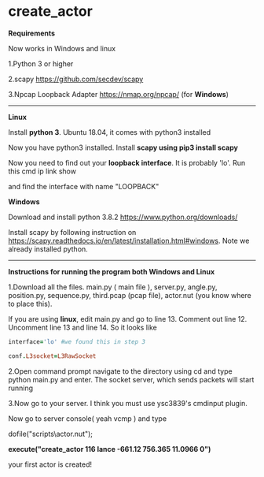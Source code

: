 # create_actor


**Requirements** 

Now works in Windows and linux

1.Python 3 or higher

2.scapy https://github.com/secdev/scapy

3.Npcap Loopback Adapter https://nmap.org/npcap/ (for **Windows**)

-------------------------------------------------------------------------------------------------

**Linux**

Install **python 3**. Ubuntu 18.04, it comes with python3 installed

Now you have python3 installed. Install **scapy using pip3 install scapy**

Now you need to find out your **loopback interface**. It is probably 'lo'. Run this cmd ip link show

and find the interface with name "LOOPBACK"

**Windows**

Download and install python 3.8.2 https://www.python.org/downloads/

Install scapy by following instruction on https://scapy.readthedocs.io/en/latest/installation.html#windows. Note we already installed python.

--------------------------------------------------------------------------------------------------------------------

**Instructions for running the program both Windows and Linux**

1.Download all the files.
	main.py ( main file ), 
	server.py, 
	angle.py, 
	position.py,
	sequence.py,
	third.pcap  (pcap file),
	actor.nut (you know where to place this).
	
If you are using **linux**, edit main.py and go to line 13. Comment out line 12. Uncomment line 13 and line 14. So it looks like
```ruby
interface='lo' #we found this in step 3

conf.L3socket=L3RawSocket
```
2.Open command prompt navigate to the directory using cd and type
python main.py 
and enter. The socket server, which sends packets will start running

3.Now go to your server. I think you must use ysc3839's cmdinput plugin.

Now go to server console( yeah vcmp ) and type

dofile("scripts\actor.nut");

**execute("create_actor 116 lance -661.12 756.365 11.0966 0")**

your first actor is created!
